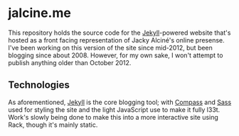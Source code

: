 # jalcine.me

This repository holds the source code for the [Jekyll][1]-powered website
that's hosted as a front facing representation of Jacky Alciné's online
presense. I've been working on this version of the site since mid-2012, but
been blogging since about 2008. However, for my own sake, I won't attempt to
publish anything older than October 2012.

## Technologies

As aforementioned, [Jekyll][1] is the core blogging tool; with [Compass][2]
and [Sass][3] used for styling the site and the light JavaScript use to make
it fully l33t. Work's slowly being done to make this into a more interactive
site using Rack, though it's mainly static.

[1]: http://jekyllrb.com
[2]: http://compass-style.org
[3]: http://sass-lang.com
